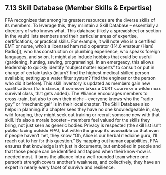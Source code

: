 ## 7.13 Skill Database (Member Skills & Expertise)

FPA recognizes that among its greatest resources are the diverse skills of its members. To leverage this, they maintain a Skill Database – essentially a directory of who knows what. This database (likely a spreadsheet or section in the vault) lists members and their particular areas of expertise, certifications, or practical skills. For example, it will note who is a certified EMT or nurse, who’s a licensed ham radio operator ([[4.6 Amateur (Ham) Radio]]), who has construction or plumbing experience, who speaks foreign languages, and so on. It might also include hobbies that could be useful (gardening, hunting, sewing, programming). In an emergency, this allows leadership to quickly identify “subject matter experts” to consult or put in charge of certain tasks (injury? find the highest medical-skilled person available; setting up a water filter system? find the engineer or the person who did it before). This skill inventory is updated as members gain new qualifications (for instance, if someone takes a CERT course or a wilderness survival class, that gets added). The Alliance encourages members to cross-train, but also to own their niche – everyone knows who the “radio guy” or “mechanic gal” is in their local chapter. The Skill Database also helps in planning: if a chapter sees they have no one knowledgeable in, say, wild foraging, they might seek out training or recruit someone new with that skill. It’s also a morale booster – members feel valued for the skills they bring, not just seen as generic bodies. Privacy is respected (the skill list isn’t public-facing outside FPA), but within the group it’s accessible so that even if people haven’t met, they know “Oh, Alice is our herbal medicine guru, I’ll reach out to her for this question.” By mapping out human capabilities, FPA ensures that knowledge isn’t just in documents, but embodied in people and that those people can be identified and tapped when their know-how is needed most. It turns the alliance into a well-rounded team where one person’s strength covers another’s weakness, and collectively, they have an expert in nearly every facet of survival and resilience.